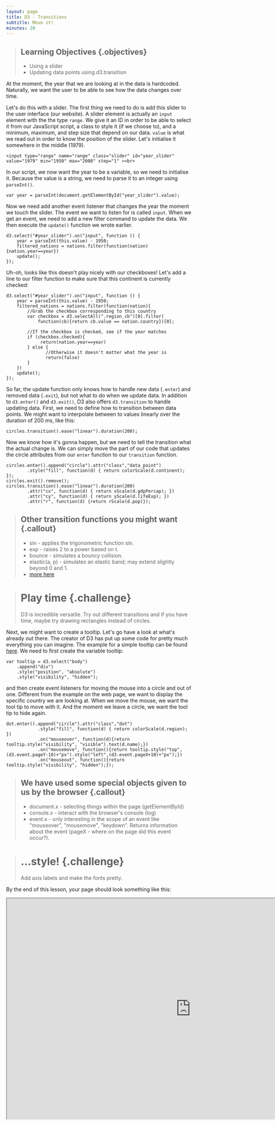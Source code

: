 ```yaml
---
layout: page
title: D3 - Transitions
subtitle: Move it!
minutes: 20
---
```


> ## Learning Objectives {.objectives}
> 
> * Using a slider 
> * Updating data points using d3.transition

At the moment, the year that we are looking at in the data is hardcoded. 
Naturally, we want the user to be able to see how the data changes over time. 

Let's do this with a slider. The first thing we need to do is add this slider to the user interface (our website). A slider element is actually an `input` element with the the type `range`. We give it an ID in order to be able to select it from our JavaScript script, a class to style it (if we choose to), and a minimum, maximum, and step size that depend on our data. `value` is what we read out in order to know the position of the slider. Let's initialise it somewhere in the middle (1979).

~~~{.html}
<input type="range" name="range" class="slider" id="year_slider" value="1979" min="1950" max="2008" step="1" ><br>
~~~

In our script, we now want the year to be a variable, so we need to initialise it. 
Because the value is a string, we need to parse it to an integer using `parseInt()`.

~~~{.js}
var year = parseInt(document.getElementById("year_slider").value);
~~~

Now we need add another event listener that changes the year the moment we touch the slider. The event we want to listen for is called `input`. When we get an event, we need to add a new filter command to update the data.  We then execute the `update()` function we wrote earlier.

~~~{.js}
d3.select("#year_slider").on("input", function () {
	year = parseInt(this.value) - 1950;
	filtered_nations = nations.filter(function(nation){nation.year==year})
	update();
});
~~~

Uh-oh, looks like this doesn't play nicely with our checkboxes! Let's add a line
to our filter function to make sure that this continent is currently checked:

~~~{.js}
d3.select("#year_slider").on("input", function () {
	year = parseInt(this.value) - 1950;
	filtered_nations = nations.filter(function(nation){
		//Grab the checkbox corresponding to this country
		var checkbox = d3.selectAll(".region_cb")[0].filter(
			function(cb){return cb.value == nation.country})[0];

		//If the checkbox is checked, see if the year matches
		if (checkbox.checked){		
			 return(nation.year==year)
		} else {
		       //Otherwise it doesn't matter what the year is
		       return(false)
		}
	})
	update();
});
~~~


So far, the update function only knows how to handle new data (`.enter`) and removed data (`.exit`), but not what to do when we update data. 
In addition to `d3.enter()` and `d3.exit()`, D3 also offers `d3.transition` to handle updating data. First, we need to define how to transition between data points. We might want to interpolate between to values linearly over the duration of 200 ms, like this: 

~~~{.js}
circles.transition().ease("linear").duration(200);
~~~

Now we know how it's gonna happen, but we need to tell the transition what the actual change is. 
We can simply move the part of our code that updates the circle attributes from our `enter` function to our `transition` function. 

~~~{.js}
circles.enter().append("circle").attr("class","data_point")
        .style("fill", function(d) { return colorScale(d.continent); });
circles.exit().remove();
circles.transition().ease("linear").duration(200)
	    .attr("cx", function(d) { return xScale(d.gdpPercap); }) 
	    .attr("cy", function(d) { return yScale(d.lifeExp); })
	    .attr("r", function(d) {return rScale(d.pop)});
~~~

> ## Other transition functions you might want {.callout}
> * sin - applies the trigonometric function sin.
> * exp - raises 2 to a power based on t.
> * bounce - simulates a bouncy collision.
> * elastic(a, p) - simulates an elastic band; may extend slightly beyond 0 and 1.
> * [more here](https://github.com/mbostock/d3/wiki/Transitions#d3_ease)

> # Play time {.challenge}
> D3 is incredible versatile. Try out different transitions and if you have time, maybe try drawing rectangles instead of circles.

Next, we might want to create a tooltip. Let's go have a look at what's already out there. 
The creator of D3 has put up some code for pretty much everything you can imagine. The example for a simple tooltip can be found [here](http://bl.ocks.org/biovisualize/1016860).
We need to first create the variable tooltip:

~~~{.js}
var tooltip = d3.select("body")
	.append("div")
	.style("position", "absolute")  
	.style("visibility", "hidden");
~~~

and then create event listeners for moving the mouse into a circle and out of one. Different from the example on the web page, we want to display the specific country we are looking at. When we move the mouse, we want the tool tip to move with it. And the moment we leave a circle, we want the tool tip to hide again.

~~~{.js}
dot.enter().append("circle").attr("class","dot")				      	
			.style("fill", function(d) { return colorScale(d.region); })
			.on("mouseover", function(d){return tooltip.style("visibility", "visible").text(d.name);})
			.on("mousemove", function(){return tooltip.style("top", (d3.event.pageY-10)+"px").style("left",(d3.event.pageX+10)+"px");})
			.on("mouseout", function(){return tooltip.style("visibility", "hidden");});
~~~

> ## We have used some special objects given to us by the browser {.callout}
> * document.x - selecting things within the page (getElementById)
> * console.x - interact with the browser's console (log)
> * event.x - only interesting in the scope of an event like "mouseover", "mousemove", "keydown". Returns information about the event (pageX - where on the page did this event occur?). 

> # ...style! {.challenge}
> Add axis labels and make the fonts pretty. 

By the end of this lesson, your page should look something like this:

<iframe src="http://emilydolson.github.io/D3-visualising-data/code/index10.html" width="1000" height="600"></iframe>
